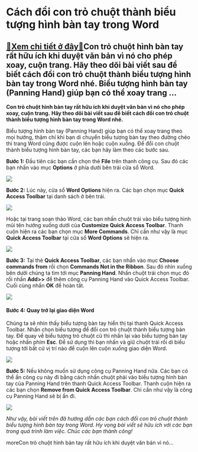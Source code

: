 Cách đổi con trỏ chuột thành biểu tượng hình bàn tay trong Word
===============================================================

[:gift:Xem chi tiết ở đây:gift:](https://hddtvn.com/cach-doi-con-tro-chuot-thanh-bieu-tuong-hinh-ban-tay-trong-word/)Con trỏ chuột hình bàn tay rất hữu ích khi duyệt văn bản vì nó cho phép xoay, cuộn trang. Hãy theo dõi bài viết sau để biết cách đổi con trỏ chuột thành biểu tượng hình bàn tay trong Word nhé. Biểu tượng hình bàn tay (Panning Hand) giúp bạn có thể xoay trang …
--------------------------------------------------------------------------------------------------------------------------------------------------------------------------------------------------------------------------------------------------------------------

**Con trỏ chuột hình bàn tay rất hữu ích khi duyệt văn bản vì nó cho phép xoay, cuộn trang.** **Hãy theo dõi bài viết sau để biết cách đổi con trỏ chuột thành biểu tượng hình bàn tay trong Word nhé.**


Biểu tượng hình bàn tay (Panning Hand) giúp bạn có thể xoay trang theo mọi hướng, thậm chí khi bạn di chuyển biểu tượng bàn tay theo đường chéo thì trang Word cũng được cuộn lên hoặc cuộn xuống. Để đổi con chuột thành biểu tượng hình bàn tay, các bạn hãy làm theo các bước sau.


**Bước 1:** Đầu tiên các bạn cần chọn thẻ **File** trên thanh công cụ. Sau đó các bạn nhấn vào mục **Options** ở phía dưới bên trái cửa sổ Word.


[![](https://hddtvn.com/wp-content/uploads/2021/01/jx8AXPP.png)](https://hddtvn.com/wp-content/uploads/2021/01/jx8AXPP.png)


**Bước 2:** Lúc này, cửa sổ **Word Options** hiện ra. Các bạn chọn mục **Quick Access Toolbar** tại danh sách ở bên trái.


![](https://hddtvn.com/wp-content/uploads/2021/01/QEgYuZm.png)


Hoặc tại trang soạn thảo Word, các bạn nhấn chuột trái vào biểu tượng hình mũi tên hướng xuống dưới của **Customize Quick Access Toolbar**. Thanh cuộn hiện ra các bạn chọn mục **More Commands**. Chỉ cần như vậy là mục **Quick Access Toolbar** tại cửa sổ **Word Options** sẽ hiện ra.


![](https://hddtvn.com/wp-content/uploads/2021/01/IWuv7ec.png)


**Bước 3:** Tại thẻ **Quick Access Toolbar**, các bạn nhấn vào mục **Choose commands from** rồi chọn **Commands Not in the Ribbon**. Sau đó nhìn xuống bên dưới chúng ta tìm tới mục **Panning Hand**. Nhấn chuột trái chọn mục đó rồi nhấn **Add>>** để thêm công cụ Panning Hand vào Quick Access Toolbar. Cuối cùng nhấn **OK** để hoàn tất.


![](https://hddtvn.com/wp-content/uploads/2021/01/D1zjvdl.png)


#### **Bước 4:** Quay trở lại giao diện Word


Chúng ta sẽ nhìn thấy biểu tượng bàn tay hiển thị tại thanh Quick Access Toolbar. Nhấn chọn biểu tượng để đổi con trỏ chuột thành biểu tượng bàn tay. Để quay về biểu tượng trỏ chuột cũ thì nhấn lại vào biểu tượng bàn tay hoặc nhấn phím **Esc**. Để sử dụng thì bạn nhấn và giữ chuột trái rồi di biểu tượng tới bất cứ vị trí nào để cuộn lên cuộn xuống giao diện Word.


![](https://hddtvn.com/wp-content/uploads/2021/01/dlOJFKn.png)


**Bước 5:** Nếu không muốn sử dụng công cụ Panning Hand nữa. Các bạn có thể ẩn công cụ này đi bằng cách nhấn chuột phải vào biểu tượng hình bàn tay của Panning Hand trên thanh Quick Access Toolbar. Thanh cuộn hiện ra các bạn chọn **Remove from Quick Access Toolbar**. Chỉ cần như vậy là công cụ Panning Hand sẽ bị ẩn đi.


![](https://hddtvn.com/wp-content/uploads/2021/01/1PQYZDk.png)


*Như vậy, bài viết trên đã hướng dẫn các bạn cách đổi con trỏ chuột thành biểu tượng hình bàn tay trong Word. Hy vọng bài viết sẽ hữu ích với các bạn trong quá trình làm việc. Chúc các bạn thành công!*


moreCon trỏ chuột hình bàn tay rất hữu ích khi duyệt văn bản vì nó…

